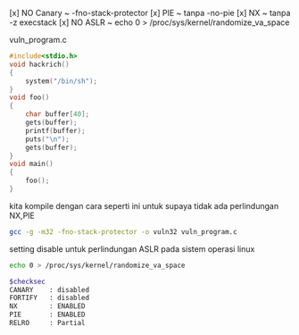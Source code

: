 [x] NO Canary ~ -fno-stack-protector
[x] PIE ~ tanpa -no-pie
[x] NX ~ tanpa -z execstack
[x] NO ASLR ~ echo 0 > /proc/sys/kernel/randomize_va_space

vuln_program.c

```c
#include<stdio.h>
void hackrich()
{
    system("/bin/sh");
}
void foo()
{
    char buffer[40];
    gets(buffer);
    printf(buffer);
    puts("\n");
    gets(buffer);
}
void main()
{
    foo();
}
```

kita kompile dengan cara seperti ini untuk supaya tidak ada perlindungan NX,PIE

```bash
gcc -g -m32 -fno-stack-protector -o vuln32 vuln_program.c
```

setting disable untuk perlindungan ASLR pada sistem operasi linux

```bash
echo 0 > /proc/sys/kernel/randomize_va_space
```

```bash
$checksec
CANARY    : disabled
FORTIFY   : disabled
NX        : ENABLED
PIE       : ENABLED
RELRO     : Partial
```

